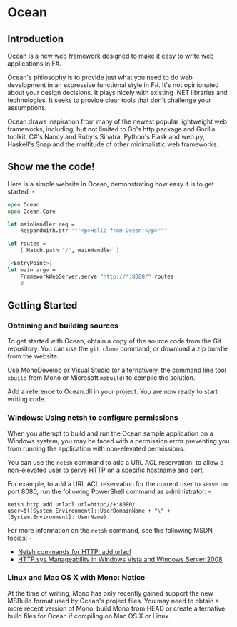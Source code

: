 # Ocean

## Introduction

Ocean is a new web framework designed to make it easy to write web applications in F#.

Ocean's philosophy is to provide just what you need to do web development in an expressive functional style in F#. It's not opinionated about your design decisions. It plays nicely with existing .NET libraries and technologies. It seeks to provide clear tools that don't challenge your assumptions.

Ocean draws inspiration from many of the newest popular lightweight web frameworks, including, but not limited to Go's http package and Gorilla toolkit, C#'s Nancy and Ruby's Sinatra, Python's Flask and web.py, Haskell's Snap and the multitude of other minimalistic web frameworks.

## Show me the code!

Here is a simple website in Ocean, demonstrating how easy it is to get started: -

```fsharp
open Ocean
open Ocean.Core

let mainHandler req =
    RespondWith.str """<p>Hello from Ocean!</p>"""

let routes =
    [ Match.path "/", mainHandler ]

[<EntryPoint>]
let main argv =
    FrameworkWebServer.serve "http://*:8080/" routes
    0
```

## Getting Started

### Obtaining and building sources

To get started with Ocean, obtain a copy of the source code from the Git repository. You can use the `git clone` command, or download a zip bundle from the website.

Use MonoDevelop or Visual Studio (or alternatively, the command line tool `xbuild` from Mono or Microsoft `msbuild`) to compile the solution.

Add a reference to Ocean.dll in your project. You are now ready to start writing code.

### Windows: Using netsh to configure permissions

When you attempt to build and run the Ocean sample application on a Windows system, you may be faced with a permission error preventing you from running the application with non-elevated permissions.

You can use the `netsh` command to add a URL ACL reservation, to allow a non-elevated user to serve HTTP on a specific hostname and port.

For example, to add a URL ACL reservation for the current user to serve on port 8080, run the following PowerShell command as administrator: -

```posh
netsh http add urlacl url=http://+:8080/ user=$([System.Environment]::UserDomainName + "\" + [System.Environment]::UserName)
```

For more information on the `netsh` command, see the following MSDN topics: -

 * [Netsh commands for HTTP: add urlacl](http://msdn.microsoft.com/en-us/library/windows/desktop/cc307223.aspx)
 * [HTTP.sys Manageability in Windows Vista and Windows Server 2008](http://msdn.microsoft.com/en-us/library/windows/desktop/cc308384.aspx)

### Linux and Mac OS X with Mono: Notice

At the time of writing, Mono has only recently gained support the new MSBuild format used by Ocean's project files. You may need to obtain a more recent version of Mono, build Mono from HEAD or create alternative build files for Ocean if compiling on Mac OS X or Linux.
